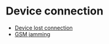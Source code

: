 # Device connection

- [Device lost connection](device-connection/device-lost-connection.md)
- [GSM jamming](device-connection/gsm-jamming.md)